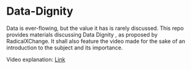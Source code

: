 # Data-Dignity
Data is ever-flowing, but the value it has is rarely discussed. This repo provides materials discussing Data Dignity , as proposed by RadicalXChange. It shall also feature the video made for the sake of an introduction to the subject and its importance.

Video explanation: [Link](https://drive.google.com/drive/folders/1xOCPZVzSeW9QIompsIe6wVPsHaN4K2tS?usp=sharing)
